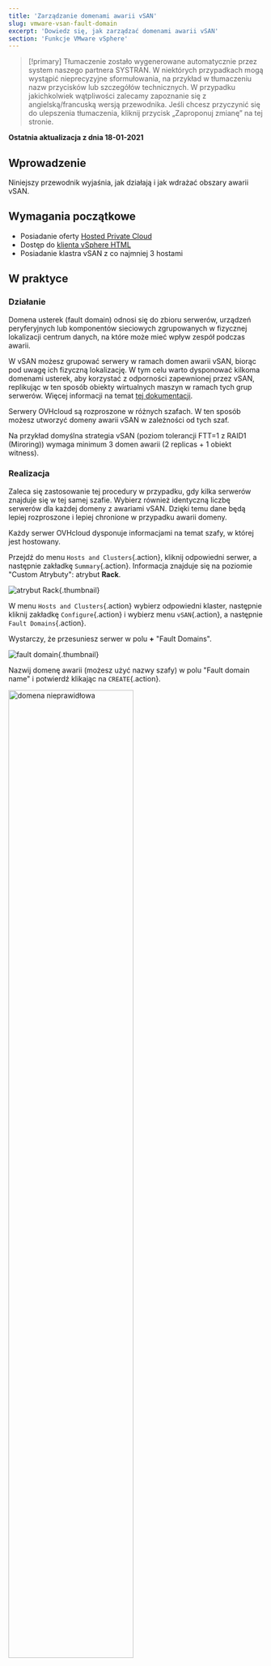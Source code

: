 ```yaml
---
title: 'Zarządzanie domenami awarii vSAN'
slug: vmware-vsan-fault-domain
excerpt: 'Dowiedz się, jak zarządzać domenami awarii vSAN'
section: 'Funkcje VMware vSphere'
---
```


> [!primary]
> Tłumaczenie zostało wygenerowane automatycznie przez system naszego partnera SYSTRAN. W niektórych przypadkach mogą wystąpić nieprecyzyjne sformułowania, na przykład w tłumaczeniu nazw przycisków lub szczegółów technicznych. W przypadku jakichkolwiek wątpliwości zalecamy zapoznanie się z angielską/francuską wersją przewodnika. Jeśli chcesz przyczynić się do ulepszenia tłumaczenia, kliknij przycisk „Zaproponuj zmianę” na tej stronie.
> 

**Ostatnia aktualizacja z dnia 18-01-2021**

## Wprowadzenie

Niniejszy przewodnik wyjaśnia, jak działają i jak wdrażać obszary awarii vSAN.

## Wymagania początkowe

- Posiadanie oferty [Hosted Private Cloud](https://www.ovhcloud.com/pl/enterprise/products/hosted-private-cloud/)
- Dostęp do [klienta vSphere HTML](../polaczenie-interfejs-vsphere/)
- Posiadanie klastra vSAN z co najmniej 3 hostami

## W praktyce

### Działanie

Domena usterek (fault domain) odnosi się do zbioru serwerów, urządzeń peryferyjnych lub komponentów sieciowych zgrupowanych w fizycznej lokalizacji centrum danych, na które może mieć wpływ zespół podczas awarii.

W vSAN możesz grupować serwery w ramach domen awarii vSAN, biorąc pod uwagę ich fizyczną lokalizację.
W tym celu warto dysponować kilkoma domenami usterek, aby korzystać z odporności zapewnionej przez vSAN, replikując w ten sposób obiekty wirtualnych maszyn w ramach tych grup serwerów. Więcej informacji na temat [tej dokumentacji](https://core.vmware.com/resource/vmware-vsan-design-guide#sec8-sub3).

Serwery OVHcloud są rozproszone w różnych szafach. W ten sposób możesz utworzyć domeny awarii vSAN w zależności od tych szaf.

Na przykład domyślna strategia vSAN (poziom tolerancji FTT=1 z RAID1 (Miroring)) wymaga minimum 3 domen awarii (2 replicas + 1 obiekt witness).

### Realizacja

Zaleca się zastosowanie tej procedury w przypadku, gdy kilka serwerów znajduje się w tej samej szafie. Wybierz również identyczną liczbę serwerów dla każdej domeny z awariami vSAN.
Dzięki temu dane będą lepiej rozproszone i lepiej chronione w przypadku awarii domeny.

Każdy serwer OVHcloud dysponuje informacjami na temat szafy, w której jest hostowany.

Przejdź do menu `Hosts and Clusters`{.action}, kliknij odpowiedni serwer, a następnie zakładkę `Summary`{.action}. Informacja znajduje się na poziomie "Custom Atrybuty": atrybut **Rack**.

![atrybut Rack](images/01.png){.thumbnail}

W menu `Hosts and Clusters`{.action} wybierz odpowiedni klaster, następnie kliknij zakładkę `Configure`{.action} i wybierz menu `vSAN`{.action}, a następnie `Fault Domains`{.action}.

Wystarczy, że przesuniesz serwer w polu **+** "Fault Domains".

![fault domain](images/02.png){.thumbnail}

Nazwij domenę awarii (możesz użyć nazwy szafy) w polu "Fault domain name" i potwierdź klikając na `CREATE`{.action}.

<img src="https://raw.githubusercontent.com/ovh/docs/develop/pages/cloud/private-cloud/vmware_vsan_fault_domain/images/03.png" alt="domena nieprawidłowa" class="thumbnail" width="70%" height="70%">

Następnie będziesz mógł śledzić postęp zadania tworzenia domeny z awarią w oknie `Recent Tasks`{.action}.

![brat task](images/04.png){.thumbnail}

Powtórz operację na tyle różnych obszarach awarii, że są różne szafy.

![dodanie wielu domen](images/05.png){.thumbnail}

Dodaj serwer w istniejącej domenie awarii, przenosząc go na wybrany serwer, a następnie potwierdź klikając `MOVE`{.action}.

<img src="https://raw.githubusercontent.com/ovh/docs/develop/pages/cloud/private-cloud/vmware_vsan_fault_domain/images/06.png" alt="dodawanie serwera" class="thumbnail" width="70%" height="70%">

Informacje o wykorzystanej, dostępnej i całkowitej przestrzeni dyskowej wyświetlają się po przelocie nad domeną awarii.

<img src="https://raw.githubusercontent.com/ovh/docs/develop/pages/cloud/private-cloud/vmware_vsan_fault_domain/images/07.png" alt="domena informacje" class="thumbnail" width="60%" height="60%">

Klaster vSAN ma teraz odporność danych w domenach awarii.

## Sprawdź również

Dołącz do społeczności naszych użytkowników na stronie <https://community.ovh.com/en/>.
